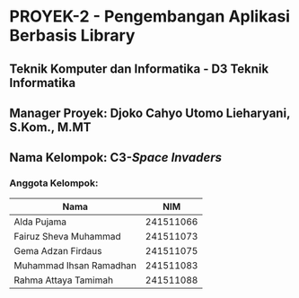 # PROYEK-2 - Pengembangan Aplikasi Berbasis Library

## Teknik Komputer dan Informatika - D3 Teknik Informatika 
## Manager Proyek: Djoko Cahyo Utomo Lieharyani, S.Kom., M.MT
## Nama Kelompok: C3-*Space Invaders*
### Anggota Kelompok:

| Nama | NIM |
| ---- | --- |
| Alda Pujama | 241511066 |
| Fairuz Sheva Muhammad | 241511073 |
| Gema Adzan Firdaus | 241511075 |
| Muhammad Ihsan Ramadhan | 241511083 |
| Rahma Attaya Tamimah | 241511088 |

